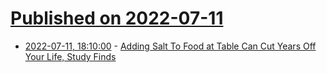 # [Published on 2022-07-11](index.md)

* [2022-07-11, 18:10:00](https://science.slashdot.org/story/22/07/11/1750217/adding-salt-to-food-at-table-can-cut-years-off-your-life-study-finds?utm_source=rss1.0mainlinkanon&utm_medium=feed) - [Adding Salt To Food at Table Can Cut Years Off Your Life, Study Finds](https://science.slashdot.org/story/22/07/11/1750217/adding-salt-to-food-at-table-can-cut-years-off-your-life-study-finds?utm_source=rss1.0mainlinkanon&utm_medium=feed)
